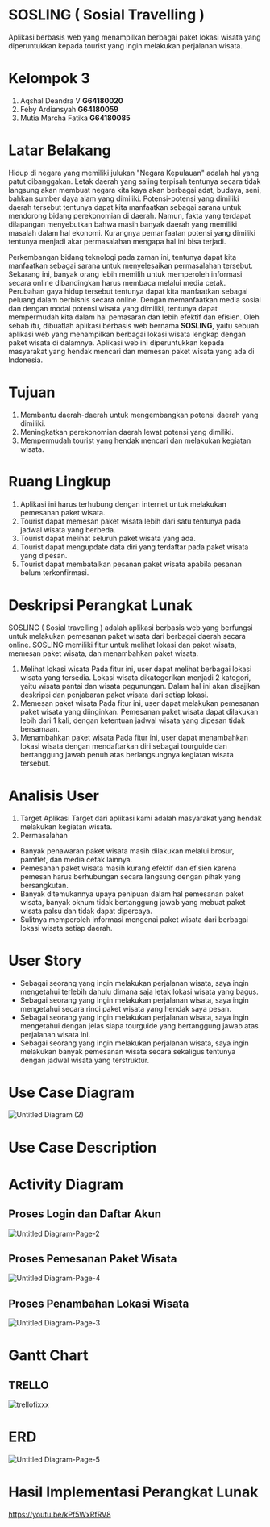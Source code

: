 # SOSLING ( Sosial Travelling )
Aplikasi berbasis web yang menampilkan berbagai paket lokasi wisata yang diperuntukkan kepada tourist yang ingin melakukan perjalanan wisata.
# Kelompok 3
1. Aqshal Deandra V             **G64180020**
2. Feby Ardiansyah              **G64180059**
3. Mutia Marcha Fatika          **G64180085**
# Latar Belakang
Hidup di negara yang memiliki julukan "Negara Kepulauan" adalah hal yang patut dibanggakan. Letak daerah yang saling terpisah tentunya secara tidak langsung akan membuat negara kita kaya akan berbagai adat, budaya, seni, bahkan sumber daya alam yang dimiliki. Potensi-potensi yang dimiliki daerah tersebut tentunya dapat kita manfaatkan sebagai sarana untuk mendorong bidang perekonomian di daerah. Namun, fakta yang terdapat dilapangan menyebutkan bahwa masih banyak daerah yang memiliki masalah dalam hal ekonomi. Kurangnya pemanfaatan potensi yang dimiliki tentunya menjadi akar permasalahan mengapa hal ini bisa terjadi. 

Perkembangan bidang teknologi pada zaman ini, tentunya dapat kita manfaatkan sebagai sarana untuk menyelesaikan permasalahan tersebut. Sekarang ini, banyak orang lebih memilih untuk memperoleh informasi secara online dibandingkan harus membaca melalui media cetak. Perubahan gaya hidup tersebut tentunya dapat kita manfaatkan sebagai peluang dalam berbisnis secara online. Dengan memanfaatkan media sosial dan dengan modal potensi wisata yang dimiliki, tentunya dapat mempermudah kita dalam hal pemasaran dan lebih efektif dan efisien. Oleh sebab itu, dibuatlah aplikasi berbasis web bernama **SOSLING**, yaitu sebuah aplikasi web yang menampilkan berbagai lokasi wisata lengkap dengan paket wisata di dalamnya. Aplikasi web ini diperuntukkan kepada masyarakat yang hendak mencari dan memesan paket wisata yang ada di Indonesia.
# Tujuan
1. Membantu daerah-daerah untuk mengembangkan potensi daerah yang dimiliki.
2. Meningkatkan perekonomian daerah lewat potensi yang dimiliki.
3. Mempermudah tourist yang hendak mencari dan melakukan kegiatan wisata.
# Ruang Lingkup
1. Aplikasi ini harus terhubung dengan internet untuk melakukan pemesanan paket wisata.
2. Tourist dapat memesan paket wisata lebih dari satu tentunya pada jadwal wisata yang berbeda.
3. Tourist dapat melihat seluruh paket wisata yang ada.
4. Tourist dapat mengupdate data diri yang terdaftar pada paket wisata yang dipesan.
5. Tourist dapat membatalkan pesanan paket wisata apabila pesanan belum terkonfirmasi.
# Deskripsi Perangkat Lunak
SOSLING ( Sosial travelling ) adalah aplikasi berbasis web yang berfungsi untuk melakukan pemesanan paket wisata dari berbagai daerah secara online. SOSLING memiliki fitur untuk melihat lokasi dan paket wisata, memesan paket wisata, dan menambahkan paket wisata.
1. Melihat lokasi wisata
Pada fitur ini, user dapat melihat berbagai lokasi wisata yang tersedia. Lokasi wisata dikategorikan menjadi 2 kategori, yaitu wisata pantai dan wisata pegunungan. Dalam hal ini akan disajikan deskripsi dan penjabaran paket wisata dari setiap lokasi.
2. Memesan paket wisata
Pada fitur ini, user dapat melakukan pemesanan paket wisata yang diinginkan. Pemesanan paket wisata dapat dilakukan lebih dari 1 kali, dengan ketentuan jadwal wisata yang dipesan tidak bersamaan.
3. Menambahkan paket wisata
Pada fitur ini, user dapat menambahkan lokasi wisata dengan mendaftarkan diri sebagai tourguide dan bertanggung jawab penuh atas berlangsungnya kegiatan wisata tersebut.
# Analisis User
1. Target Aplikasi
Target dari aplikasi kami adalah masyarakat yang hendak melakukan kegiatan wisata. 
2. Permasalahan 
- Banyak penawaran paket wisata masih dilakukan melalui brosur, pamflet, dan media cetak lainnya. 
- Pemesanan paket wisata masih kurang efektif dan efisien karena pemesan harus berhubungan secara langsung dengan pihak yang bersangkutan. 
- Banyak ditemukannya upaya penipuan dalam hal pemesanan paket wisata, banyak oknum tidak bertanggung jawab yang mebuat paket wisata palsu dan tidak dapat dipercaya. 
- Sulitnya memperoleh informasi mengenai paket wisata dari berbagai lokasi wisata setiap daerah.
# User Story
- Sebagai seorang yang ingin melakukan perjalanan wisata, saya ingin mengetahui terlebih dahulu dimana saja letak lokasi wisata yang bagus.
- Sebagai seorang yang ingin melakukan perjalanan wisata, saya ingin mengetahui secara rinci paket wisata yang hendak saya pesan.
- Sebagai seorang yang ingin melakukan perjalanan wisata, saya ingin mengetahui dengan jelas siapa tourguide yang bertanggung jawab atas perjalanan wisata ini.
- Sebagai seorang yang ingin melakukan perjalanan wisata, saya ingin melakukan banyak pemesanan wisata secara sekaligus tentunya dengan jadwal wisata yang terstruktur.

# Use Case Diagram
![Untitled Diagram (2)](https://user-images.githubusercontent.com/60084871/82138309-b7afae80-9849-11ea-9ad3-608c6adc9f6d.png)
# Use Case Description
# Activity Diagram
## Proses Login dan Daftar Akun
![Untitled Diagram-Page-2](https://user-images.githubusercontent.com/60084871/82138321-ce560580-9849-11ea-9e8d-4cda2d689332.png)

## Proses Pemesanan Paket Wisata
![Untitled Diagram-Page-4](https://user-images.githubusercontent.com/60084871/82138317-c39b7080-9849-11ea-81fe-9a7381ba6869.png)

## Proses Penambahan Lokasi Wisata
![Untitled Diagram-Page-3](https://user-images.githubusercontent.com/60084871/82138319-c9915180-9849-11ea-9916-c77de6c2669b.png)
# Gantt Chart
## TRELLO
![trellofixxx](https://user-images.githubusercontent.com/60084871/82147817-974c1800-987a-11ea-9545-42cb76ab69dd.png)
# ERD
![Untitled Diagram-Page-5](https://user-images.githubusercontent.com/60084871/82138332-d4e47d00-9849-11ea-8125-a4253d19ba32.png)
# Hasil Implementasi Perangkat Lunak

 https://youtu.be/kPf5WxRfRV8
